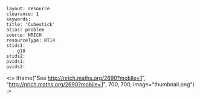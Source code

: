 ````
layout: resource
clearance: 1
keywords:
title: 'Cubestick'
alias: problem
source: NRICH
resourceType: RT14
stids1: 
  - g18
stids2:
pvids1:
pvids2:

````

<:= iframe("See http://nrich.maths.org/2690?mobile=1", "http://nrich.maths.org/2690?mobile=1", 700, 700, image="thumbnail.png") :>